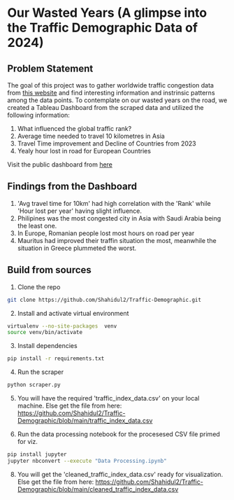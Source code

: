 # Our Wasted Years (A glimpse into the Traffic Demographic Data of 2024)

## Problem Statement
The goal of this project was to gather worldwide traffic congestion data from [this website](https://www.tomtom.com/traffic-index/ranking/) and find interesting information and instrinsic patterns among the data points. To contemplate on our wasted years on the road, we created a Tableau Dashboard from the scraped data and utilized the following information:

1. What influenced the global traffic rank?
2. Average time needed to travel 10 kilometres in Asia
3. Travel Time improvement and Decline of Countries from 2023
4. Yealy hour lost in road for European Countries

Visit the public dashboard from [here](https://public.tableau.com/app/profile/shahidul.islam5785/viz/2024TrafficDataViz/2024TrafficData)

## Findings from the Dashboard
1. 'Avg travel time for 10km' had high correlation with the 'Rank' while 'Hour lost per year' having slight influence.
2. Philipines was the most congested city in Asia with Saudi Arabia being the least one.
3. In Europe, Romanian people lost most hours on road per year
4. Mauritus had improved their traffin situation the most, meanwhile the situation in Greece plummeted the worst.

## Build from sources
1. Clone the repo
```bash
git clone https://github.com/Shahidul2/Traffic-Demographic.git
```
2. Install and activate virtual environment
```bash
virtualenv --no-site-packages  venv
source venv/bin/activate
```
3. Install dependencies
```bash
pip install -r requirements.txt
```
4. Run the scraper
```bash
python scraper.py
```
5. You will have the required 'traffic_index_data.csv' on your local machine.
Else get the file from here: https://github.com/Shahidul2/Traffic-Demographic/blob/main/traffic_index_data.csv

7. Run the data processing notebook for the procesesed CSV file primed for viz.
```bash
pip install jupyter
jupyter nbconvert --execute "Data Processing.ipynb"
```
8. You will get the 'cleaned_traffic_index_data.csv' ready for visualization.
Else get the file from here: https://github.com/Shahidul2/Traffic-Demographic/blob/main/cleaned_traffic_index_data.csv



